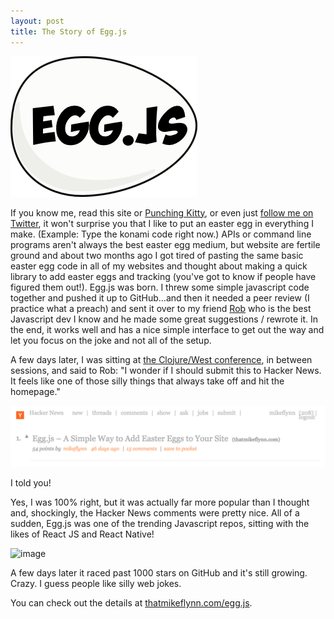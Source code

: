 ```yaml
---
layout: post
title: The Story of Egg.js
---
```


![image](/public/images/eggjs.png "Egg.js Logo")

If you know me, read this site or [Punching Kitty](http://punchingkitty.com), or even just [follow me on Twitter](http://twitter.com/thatmikeflynn), it won't surprise you that I like to put an easter egg in everything I make. (Example: Type the konami code right now.) APIs or command line programs aren't always the best easter egg medium, but website are fertile ground and about two months ago I got tired of pasting the same basic easter egg code in all of my websites and thought about making a quick library to add easter eggs and tracking (you've got to know if people have figured them out!). Egg.js was born. I threw some simple javascript code together and pushed it up to GitHub...and then it needed a peer review (I practice what a preach) and sent it over to my friend [Rob](https://github.com/rmcvey) who is the best Javascript dev I know and he made some great suggestions / rewrote it. In the end, it works well and has a nice simple interface to get out the way and let you focus on the joke and not all of the setup.

A few days later, I was sitting at [the Clojure/West conference](http://clojurewest.org), in between sessions, and said to Rob: "I wonder if I should submit this to Hacker News. It feels like one of those silly things that always take off and hit the homepage."

![image](/public/images/eggjs-hackernews.png "Egg.js on Hacker News")

I told you!

Yes, I was 100% right, but it was actually far more popular than I thought and, shockingly, the Hacker News comments were pretty nice. All of a sudden, Egg.js was one of the trending Javascript repos, sitting with the likes of React JS and React Native!

![image](/public/images/eggjs-github-rang.png "Egg.js on GitHub")

A few days later it raced past 1000 stars on GitHub and it's still growing. Crazy. I guess people like silly web jokes.

You can check out the details at [thatmikeflynn.com/egg.js](http://thatmikeflynn.com/egg.js/).